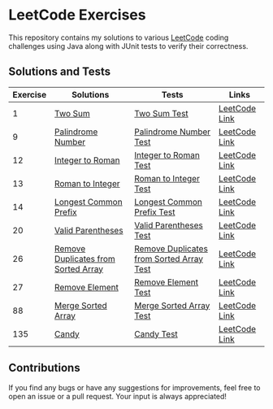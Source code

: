 # LeetCode Exercises

This repository contains my solutions to various [LeetCode](https://leetcode.com) coding challenges using Java along
with JUnit tests to verify their correctness.

## Solutions and Tests

| Exercise | **Solutions**                                                                            | **Tests**                                                                                     | **Links** |
|----------|------------------------------------------------------------------------------------------|-----------------------------------------------------------------------------------------------|-----------|
| 1        | [Two Sum](./src/main/java/org/exercises/Solutions/Ex1.java)                              | [Two Sum Test](./src/test/java/org/exercises/Tests/Ex1Test.java)                              | [LeetCode Link](https://leetcode.com/problems/two-sum/) |
| 9        | [Palindrome Number](./src/main/java/org/exercises/Solutions/Ex9.java)                    | [Palindrome Number Test](./src/test/java/org/exercises/Tests/Ex9Test.java)                    | [LeetCode Link](https://leetcode.com/problems/palindrome-number/) |
| 12       | [Integer to Roman](./src/main/java/org/exercises/Solutions/Ex12.java)                    | [Integer to Roman Test](./src/test/java/org/exercises/Tests/Ex12Test.java)                    | [LeetCode Link](https://leetcode.com/problems/integer-to-roman/) |
| 13       | [Roman to Integer](./src/main/java/org/exercises/Solutions/Ex13.java)                    | [Roman to Integer Test](./src/test/java/org/exercises/Tests/Ex13Test.java)                    | [LeetCode Link](https://leetcode.com/problems/roman-to-integer/) |
| 14       | [Longest Common Prefix](./src/main/java/org/exercises/Solutions/Ex14.java)               | [Longest Common Prefix Test](./src/test/java/org/exercises/Tests/Ex14Test.java)               | [LeetCode Link](https://leetcode.com/problems/longest-common-prefix/) |
| 20       | [Valid Parentheses](./src/main/java/org/exercises/Solutions/Ex20.java)                   | [Valid Parentheses Test](./src/test/java/org/exercises/Tests/Ex20Test.java)                   | [LeetCode Link](https://leetcode.com/problems/valid-parentheses/) |
| 26       | [Remove Duplicates from Sorted Array](./src/main/java/org/exercises/Solutions/Ex26.java) | [Remove Duplicates from Sorted Array Test](./src/test/java/org/exercises/Tests/Ex26Test.java) | [LeetCode Link](https://leetcode.com/problems/remove-duplicates-from-sorted-array/) |
| 27       | [Remove Element](./src/main/java/org/exercises/Solutions/Ex27.java)                      | [Remove Element Test](./src/test/java/org/exercises/Tests/Ex27Test.java)                      | [LeetCode Link](https://leetcode.com/problems/remove-element/) |
| 88       | [Merge Sorted Array](./src/main/java/org/exercises/Solutions/Ex88.java)                  | [Merge Sorted Array Test](./src/test/java/org/exercises/Tests/Ex88Test.java)                  | [LeetCode Link](https://leetcode.com/problems/merge-sorted-array/) |
| 135      | [Candy](./src/main/java/org/exercises/Solutions/Ex135.java)                              | [Candy Test](./src/test/java/org/exercises/Tests/Ex135Test.java)                              | [LeetCode Link](https://leetcode.com/problems/candy/) |

## Contributions

If you find any bugs or have any suggestions for improvements, feel free to open an issue or a pull request. Your input
is always appreciated!

